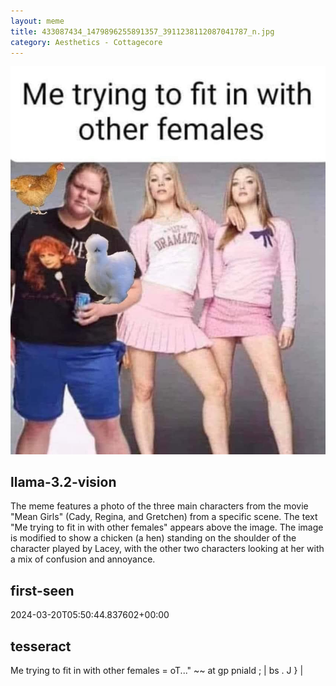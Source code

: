 ```yaml
---
layout: meme
title: 433087434_1479896255891357_3911238112087041787_n.jpg
category: Aesthetics - Cottagecore
---
```


<div markdown="0"><a href="433087434_1479896255891357_3911238112087041787_n.jpg"><img class="photo" src="433087434_1479896255891357_3911238112087041787_n.jpg" /></a>

<h2>llama-3.2-vision</h2>
<p title="Llama-3.2-Vision-11B is a really good model that probably gets the visual details right but doesn't understand literary or media references, and often fails to accurately represent the physical arrangement of objects and the implied relationships between the objects.">The meme features a photo of the three main characters from the movie &quot;Mean Girls&quot; (Cady, Regina, and Gretchen) from a specific scene. The text &quot;Me trying to fit in with other females&quot; appears above the image. The image is modified to show a chicken (a hen) standing on the shoulder of the character played by Lacey, with the other two characters looking at her with a mix of confusion and annoyance.</p>

<h2>first-seen</h2>
<p title="Because Git doesn't preserve file modification times, this metadata file contains the file's modification time when it was added to the library.">2024-03-20T05:50:44.837602+00:00</p>

<h2>tesseract</h2>
<p title="Tesseract is often terrible and just gives a lot of nonsense characters, but it used to be the state of the art, and usually it is better at correctly representing text than llama-3.2-vision-11b.">Me trying to fit in with other females = oT...&quot; ~~ at gp pniald ; | bs . J &#125; |</p>

</div>

